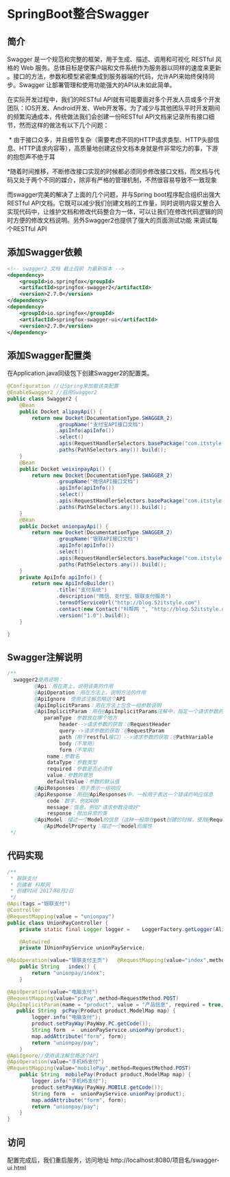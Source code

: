 # SpringBoot整合Swagger

## 简介

Swagger 是一个规范和完整的框架，用于生成、描述、调用和可视化 RESTful 风格的 Web 服务。总体目标是使客户端和文件系统作为服务器以同样的速度来更新 。接口的方法，参数和模型紧密集成到服务器端的代码，允许API来始终保持同步。Swagger 让部署管理和使用功能强大的API从未如此简单。

在实际开发过程中，我们的RESTful API就有可能要面对多个开发人员或多个开发团队：IOS开发、Android开发、Web开发等。为了减少与其他团队平时开发期间的频繁沟通成本，传统做法我们会创建一份RESTful API文档来记录所有接口细节，然而这样的做法有以下几个问题：

​	* 由于接口众多，并且细节复杂（需要考虑不同的HTTP请求类型、HTTP头部信息、HTTP请求内容等），高质量地创建这份文档本身就是件非常吃力的事，下游的抱怨声不绝于耳

​	*随着时间推移，不断修改接口实现的时候都必须同步修改接口文档，而文档与代码又处于两个不同的媒介，除非有严格的管理机制，不然很容易导致不一致现象

而swagger完美的解决了上面的几个问题，并与Spring boot程序配合组织出强大RESTful API文档。它既可以减少我们创建文档的工作量，同时说明内容又整合入实现代码中，让维护文档和修改代码整合为一体，可以让我们在修改代码逻辑的同时方便的修改文档说明。另外Swagger2也提供了强大的页面测试功能 来调试每个RESTful API

## 添加Swagger依赖

```xml
<!-- swagger2 文档 截止目前 为最新版本 -->
<dependency>
    <groupId>io.springfox</groupId>
    <artifactId>springfox-swagger2</artifactId>
    <version>2.7.0</version>
</dependency>
<dependency>
    <groupId>io.springfox</groupId>
    <artifactId>springfox-swagger-ui</artifactId>
    <version>2.7.0</version>
</dependency>
```

## 添加Swagger配置类

在Application.java同级包下创建Swagger2的配置类。

```java
@Configuration //让Spring来加载该类配置
@EnableSwagger2 //启用Swagger2
public class Swagger2 {
    @Bean
    public Docket alipayApi() {
        return new Docket(DocumentationType.SWAGGER_2)
                .groupName("支付宝API接口文档")  
                .apiInfo(apiInfo())
                .select()
                .apis(RequestHandlerSelectors.basePackage("com.itstyle.modules.alipay"))
                .paths(PathSelectors.any()).build();
    }
    @Bean
    public Docket weixinpayApi() {
        return new Docket(DocumentationType.SWAGGER_2)
                .groupName("微信API接口文档")  
                .apiInfo(apiInfo())
                .select()
                .apis(RequestHandlerSelectors.basePackage("com.itstyle.modules.weixinpay"))
                .paths(PathSelectors.any()).build();
    }
    @Bean
    public Docket unionpayApi() {
        return new Docket(DocumentationType.SWAGGER_2)
                .groupName("银联API接口文档")  
                .apiInfo(apiInfo())
                .select()
                .apis(RequestHandlerSelectors.basePackage("com.itstyle.modules.unionpay"))
                .paths(PathSelectors.any()).build();
    }
    private ApiInfo apiInfo() {
        return new ApiInfoBuilder()
                .title("支付系统")
                .description("微信、支付宝、银联支付服务")
                .termsOfServiceUrl("http://blog.52itstyle.com")
                .contact(new Contact("科帮网 ", "http://blog.52itstyle.com", "345849402@qq.com"))
                .version("1.0").build();
    }

}
```

## Swagger注解说明

```java
/**
  swagger2使用说明：
         @Api：用在类上，说明该类的作用
         @ApiOperation：用在方法上，说明方法的作用
         @ApiIgnore：使用该注解忽略这个API
         @ApiImplicitParams：用在方法上包含一组参数说明
         @ApiImplicitParam：用在@ApiImplicitParams注解中，指定一个请求参数的各个方面
            paramType：参数放在哪个地方
                 header-->请求参数的获取：@RequestHeader
                 query-->请求参数的获取：@RequestParam
                 path（用于restful接口）-->请求参数的获取：@PathVariable
                 body（不常用）
                 form（不常用）
             name：参数名
             dataType：参数类型
             required：参数是否必须传
             value：参数的意思
             defaultValue：参数的默认值
         @ApiResponses：用于表示一组响应
         @ApiResponse：用在@ApiResponses中，一般用于表达一个错误的响应信息
             code：数字，例如400
             message：信息，例如"请求参数没填好"
             response：抛出异常的类
         @ApiModel：描述一个Model的信息（这种一般用在post创建的时候，使用@RequestBody这样的场景，请求参数无法使用@ApiImplicitParam注解进行描述的时候）
            @ApiModelProperty：描述一个model的属性
 */
```

## 代码实现

```java
/**
 * 银联支付
 * 创建者 科帮网
 * 创建时间 2017年8月2日
 */
@Api(tags ="银联支付")
@Controller
@RequestMapping(value = "unionpay")
public class UnionPayController {
    private static final Logger logger =    LoggerFactory.getLogger(AliPayController.class);

    @Autowired
    private IUnionPayService unionPayService;

@ApiOperation(value="银联支付主页")   @RequestMapping(value="index",method=RequestMethod.GET)
    public String   index() {
        return "unionpay/index";
    }

@ApiOperation(value="电脑支付") 
@RequestMapping(value="pcPay",method=RequestMethod.POST)
@ApiImplicitParam(name = "product", value = "产品信息", required = true, dataType = "Product")
   public String  pcPay(Product product,ModelMap map) {
        logger.info("电脑支付");
        product.setPayWay(PayWay.PC.getCode());
        String form  =  unionPayService.unionPay(product);
        map.addAttribute("form", form);
        return "unionpay/pay";
    }
@ApiIgnore//使用该注解忽略这个API
@ApiOperation(value="手机H5支付")
@RequestMapping(value="mobilePay",method=RequestMethod.POST)
    public String  mobilePay(Product product,ModelMap map) {
        logger.info("手机H5支付");
        product.setPayWay(PayWay.MOBILE.getCode());
        String form  =  unionPayService.unionPay(product);
        map.addAttribute("form", form);
        return "unionpay/pay";
    }
}
```

## 访问

配置完成后，我们重启服务，访问地址 http://localhost:8080/项目名/swagger-ui.html

